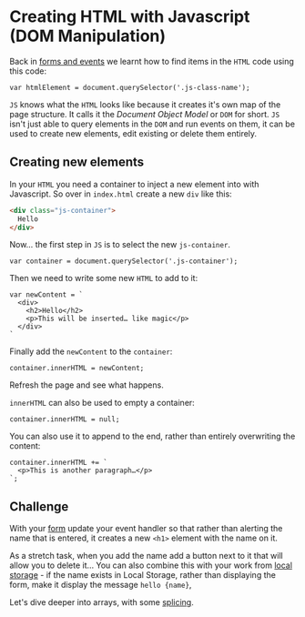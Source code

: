 # Creating HTML with Javascript (DOM Manipulation)

Back in [forms and events](02-forms-and-events.md) we learnt how to find items in the `HTML` code using this code:

```JS
var htmlElement = document.querySelector('.js-class-name');
```

`JS` knows what the `HTML` looks like because it creates it's own map of the page structure. It calls it the _Document Object Model_ or `DOM` for short. `JS` isn't just able to query elements in the `DOM` and run events on them, it can be used to create new elements, edit existing or delete them entirely.

## Creating new elements

In your `HTML` you need a container to inject a new element into with Javascript. So over in `index.html` create a new `div` like this:

```HTML
<div class="js-container">
  Hello
</div>
```

Now… the first step in `JS` is to select the new `js-container`.

```JS
var container = document.querySelector('.js-container');
```

Then we need to write some new `HTML` to add to it:

```JS
var newContent = `
  <div>
    <h2>Hello</h2>
    <p>This will be inserted… like magic</p>
  </div>
`
```

Finally add the `newContent` to the `container`:

```JS
container.innerHTML = newContent;
```

Refresh the page and see what happens.

`innerHTML` can also be used to empty a container:

```JS
container.innerHTML = null;
```

You can also use it to append to the end, rather than entirely overwriting the content:

```JS
container.innerHTML += `
  <p>This is another paragraph…</p>
`;
```

## Challenge

With your [form](02-forms-and-events.md) update your event handler so that rather than alerting the name that is entered, it creates a new `<h1>` element with the name on it.

As a stretch task, when you add the name add a button next to it that will allow you to delete it…
You can also combine this with your work from [local storage](03-local-storage.md) - if the name exists in Local Storage, rather than displaying the form, make it display the message `hello {name}`,

Let's dive deeper into arrays, with some [splicing](07-splicing-arrays.md).
